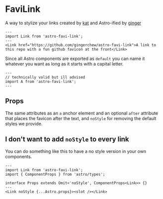 # FaviLink

A way to stylize your links created by [kat](https://github.com/xxwhirlpool) and Astro-ified by [ginger](https://github.com/gingerchew)

```astro
---
import Link from 'astro-favi-link';
---
<Link href="https://github.com/gingerchew/astro-favi-link">A link to this repo with a fun github favicon at the front</Link>
```

Since all Astro components are exported as `default` you can name it whatever you want as long as it starts with a capital letter.

```astro
---
// technically valid but ill advised
import A from 'astro-favi-link';
---
```

## Props

The same attributes as an `a` anchor element and an optional `after` attribute that places the favicon after the text, and `noStyle` for removing the default styles we provide.

## I don't want to add `noStyle` to every link

You can do something like this to have a no style version in your own components.

```astro
---
import Link from 'astro-favi-link';
import { ComponentProps } from 'astro/types';

interface Props extends Omit<'noStyle', ComponentProps<Link>> {}
---
<Link noStyle {...Astro.props}><slot /></Link>
```